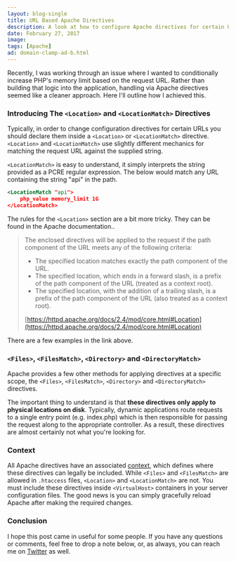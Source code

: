 ```yaml
---
layout: blog-single
title: URL Based Apache Directives
description: A look at how to configure Apache directives for certain URLs
date: February 27, 2017
image: 
tags: [Apache]
ad: domain-clamp-ad-b.html
---
```


Recently, I was working through an issue where I wanted to conditionally increase PHP's memory limit based on the request URL. Rather than building that logic into the application, handling via Apache directives seemed like a cleaner approach. Here I'll outline how I achieved this.

<!-- excerpt_separator -->

### Introducing The `<Location>` and `<LocationMatch>` Directives

Typically, in order to change configuration directives for certain URLs you should declare them inside a `<Location>` or `<LocationMatch>` directive. `<Location>` and `<LocationMatch>` use slightly different mechanics for matching the request URL against the supplied string.

`<LocationMatch>` is easy to understand, it simply interprets the string provided as a PCRE regular expression. The below would match any URL containing the string "api" in the path.


```xml
<LocationMatch "api">
    php_value memory_limit 1G
</LocationMatch>
```

The rules for the `<Location>`  section are a bit more tricky. They can be found in the Apache documentation..

> The enclosed directives will be applied to the request if the path component of the URL meets any of the following criteria:
>
> - The specified location matches exactly the path component of the URL.
> - The specified location, which ends in a forward slash, is a prefix of the path component of the URL (treated as a context root).
> - The specified location, with the addition of a trailing slash, is a prefix of the path component of the URL (also treated as a context root).
> 
> [https://httpd.apache.org/docs/2.4/mod/core.html#Location](https://httpd.apache.org/docs/2.4/mod/core.html#Location)

There are a few examples in the link above.

### `<Files>`, `<FilesMatch>`, `<Directory>` and `<DirectoryMatch>`

Apache provides a few other methods for applying directives at a specific scope, the `<Files>`, `<FilesMatch>`, `<Directory>` and `<DirectoryMatch>` directives. 

The important thing to understand is that **these directives only apply to physical locations on disk**. Typically, dynamic applications route requests to a single entry point (e.g. index.php) which is then responsible for passing the request along to the appropriate controller. As a result, these directives are almost certainly not what you're looking for.

### Context

All Apache directives have an associated [context](https://httpd.apache.org/docs/2.4/mod/directive-dict.html#Context), which defines where these directives can legally be included. While `<Files>` and `<FilesMatch>` are allowed in `.htaccess` files, `<Location>` and `<LocationMatch>` are not. You must include these directives inside `<VirtualHost>` containers in your server configuration files. The good news is you can simply gracefully reload Apache after making the required changes. 

### Conclusion

I hope this post came in useful for some people. If you have any questions or comments, feel free to drop a note below, or, as always, you can reach me on [Twitter](http://twitter.com/maxpchadwick) as well.
